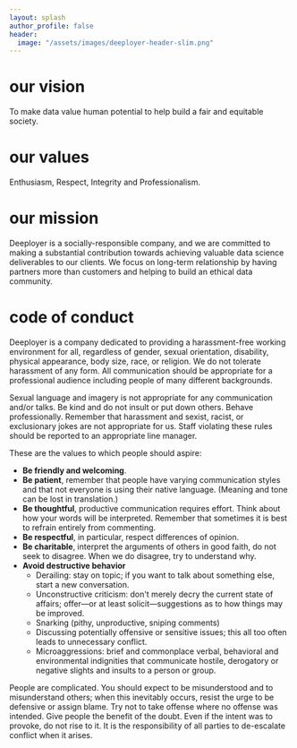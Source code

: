 ```yaml
---
layout: splash
author_profile: false
header:
  image: "/assets/images/deeployer-header-slim.png"
---
```


# our vision

To make data value human potential to help build a fair and equitable society. 

# our values

Enthusiasm, Respect, Integrity and Professionalism.

# our mission

Deeployer is a socially-responsible company, and we are committed to making a substantial contribution towards achieving valuable data science deliverables to our clients. We focus on long-term relationship by having partners more than customers and helping to build an ethical data community.

# code of conduct

Deeployer is a company dedicated to providing a harassment-free working environment for all, regardless of gender, sexual orientation, disability, physical appearance, body size, race, or religion. We do not tolerate harassment of any form. All communication should be appropriate for a professional audience including people of many different backgrounds.

Sexual language and imagery is not appropriate for any communication and/or talks. Be kind and do not insult or put down others. Behave professionally. Remember that harassment and sexist, racist, or exclusionary jokes are not appropriate for us. Staff violating these rules should be reported to an appropriate line manager.

These are the values to which people should aspire:

- **Be friendly and welcoming**.
- **Be patient**, remember that people have varying communication styles and that not everyone is using their native language. (Meaning and tone can be lost in translation.)
- **Be thoughtful**, productive communication requires effort. Think about how your words will be interpreted. Remember that sometimes it is best to refrain entirely from commenting.
- **Be respectful**, in particular, respect differences of opinion.
- **Be charitable**, interpret the arguments of others in good faith, do not seek to disagree. When we do disagree, try to understand why.
- **Avoid destructive behavior**
    - Derailing: stay on topic; if you want to talk about something else, start a new conversation. 
    - Unconstructive criticism: don't merely decry the current state of affairs; offer—or at least solicit—suggestions as to how things may be improved.
    - Snarking (pithy, unproductive, sniping comments)
    - Discussing potentially offensive or sensitive issues; this all too often leads to unnecessary conflict.
    - Microaggressions: brief and commonplace verbal, behavioral and environmental indignities that communicate hostile, derogatory or negative slights and insults to a person or group.

People are complicated. You should expect to be misunderstood and to misunderstand others; when this inevitably occurs, resist the urge to be defensive or assign blame. Try not to take offense where no offense was intended. Give people the benefit of the doubt. Even if the intent was to provoke, do not rise to it. It is the responsibility of all parties to de-escalate conflict when it arises.

